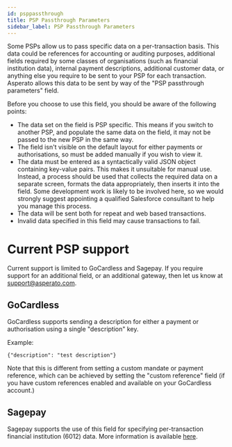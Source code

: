 ```yaml
---
id: psppassthrough
title: PSP Passthrough Parameters
sidebar_label: PSP Passthrough Parameters
---
```


Some PSPs allow us to pass specific data on a per-transaction basis. This data could be references for accounting or auditing purposes, additional fields required by some classes of organisations (such as financial institution data), internal payment descriptions, additional customer data, or anything else you require to be sent to your PSP for each transaction. Asperato allows this data to be sent by way of the "PSP passthrough parameters" field.

Before you choose to use this field, you should be aware of the following points:

 - The data set on the field is PSP specific. This means if you switch to another PSP, and populate the same data on the field, it may not be passed to the new PSP in the same way.
 - The field isn't visible on the default layout for either payments or authorisations, so must be added manually if you wish to view it.
 - The data must be entered as a syntactically valid JSON object containing key-value pairs. This makes it unsuitable for manual use. Instead, a process should be used that collects the required data on a separate screen, formats the data appropriately, then inserts it into the field. Some development work is likely to be involved here, so we would strongly suggest appointing a qualified Salesforce consultant to help you manage this process.
 - The data will be sent both for repeat and web based transactions.
 - Invalid data specified in this field may cause transactions to fail.

# Current PSP support

Current support is limited to GoCardless and Sagepay. If you require support for an additional field, or an additional gateway, then let us know at support@asperato.com.

## GoCardless

GoCardless supports sending a description for either a payment or authorisation using a single "description" key.

Example:

```
{"description": "test description"}
```

Note that this is different from setting a custom mandate or payment reference, which can be achieved by setting the "custom reference" field (if you have custom references enabled and available on your GoCardless account.)

## Sagepay

Sagepay supports the use of this field for specifying per-transaction financial institution (6012) data. More information is available [here](https://asperato.github.io/userdocs/docs/fiparams).
